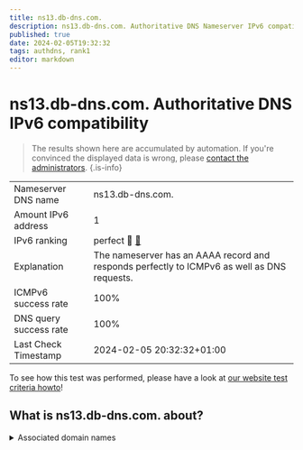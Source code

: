 ```yaml
---
title: ns13.db-dns.com.
description: ns13.db-dns.com. Authoritative DNS Nameserver IPv6 compatibility
published: true
date: 2024-02-05T19:32:32
tags: authdns, rank1
editor: markdown
---
```


# ns13.db-dns.com. Authoritative DNS IPv6 compatibility

> The results shown here are accumulated by automation. If you're convinced the displayed data is wrong, please [contact the administrators](/howto/chat). 
{.is-info}




|   |   |
| - | - |
| Nameserver DNS name | ns13.db-dns.com.
| Amount IPv6 address | 1
| IPv6 ranking | perfect :1st_place_medal: [🔗](/howto/ranking) |
| Explanation | The nameserver has an AAAA record and responds perfectly to ICMPv6 as well as DNS requests. |
| ICMPv6 success rate | 100%|
| DNS query success rate | 100% |
| Last Check Timestamp | 2024-02-05 20:32:32+01:00 |

To see how this test was performed, please have a look at [our website test criteria howto](/howto/testcriteria/authdns)!


## What is ns13.db-dns.com. about?






<details>
<summary>Associated domain names</summary>

deutschebank.de

www.deutsche-bank.de

</details>
